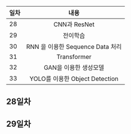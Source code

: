 
| 일차 | 내용 |
| --- | :-: |
| 28 | CNN과 ResNet |
| 29 | 전이학습 |
| 30 | RNN 을 이용한 Sequence Data 처리 |
| 31 | Transformer |
| 32 | GAN을 이용한 생성모델 |
| 33 | YOLO를 이용한 Object Detection |

28일차
-

29일차
-

